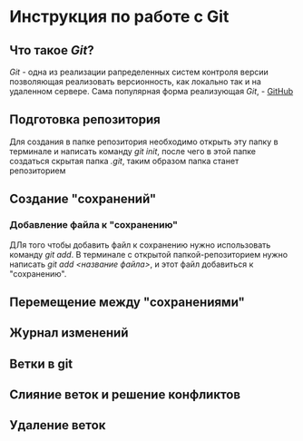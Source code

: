 # Инструкция по работе с Git

## Что такое *Git*?
*Git* - одна из реализации рапределенных систем контроля версии позволяющая реализовать версионность, как локально так и на удаленном сервере. Сама популярная форма реализующая *Git*, - [GitHub](https://github.com/)

## Подготовка репозитория
Для создания в папке репозитория необходимо открыть эту папку в терминале и написать команду *git init*, после чего в этой папке создаться скрытая папка *.git*, таким образом папка станет репозиторием
## Создание "сохранений"

### Добавление файла к "сохранению"
ДЛя того чтобы добавить файл к сохранению нужно использовать команду *git add*. В терминале с открытой папкой-репозиторием нужно написать *git add <название файла>*, и этот файл добавиться к "сохранению". 

## Перемещение между "сохранениями"

## Журнал изменений 

## Ветки в git

## Слияние веток и решение конфликтов 

## Удаление веток